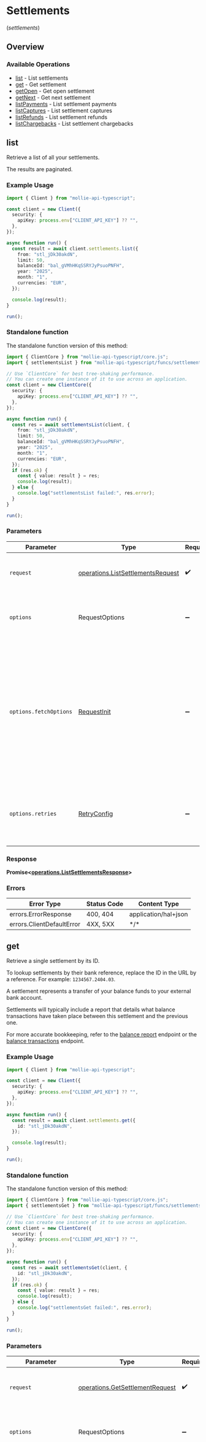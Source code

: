 # Settlements
(*settlements*)

## Overview

### Available Operations

* [list](#list) - List settlements
* [get](#get) - Get settlement
* [getOpen](#getopen) - Get open settlement
* [getNext](#getnext) - Get next settlement
* [listPayments](#listpayments) - List settlement payments
* [listCaptures](#listcaptures) - List settlement captures
* [listRefunds](#listrefunds) - List settlement refunds
* [listChargebacks](#listchargebacks) - List settlement chargebacks

## list

Retrieve a list of all your settlements.

The results are paginated.

### Example Usage

<!-- UsageSnippet language="typescript" operationID="list-settlements" method="get" path="/settlements" -->
```typescript
import { Client } from "mollie-api-typescript";

const client = new Client({
  security: {
    apiKey: process.env["CLIENT_API_KEY"] ?? "",
  },
});

async function run() {
  const result = await client.settlements.list({
    from: "stl_jDk30akdN",
    limit: 50,
    balanceId: "bal_gVMhHKqSSRYJyPsuoPNFH",
    year: "2025",
    month: "1",
    currencies: "EUR",
  });

  console.log(result);
}

run();
```

### Standalone function

The standalone function version of this method:

```typescript
import { ClientCore } from "mollie-api-typescript/core.js";
import { settlementsList } from "mollie-api-typescript/funcs/settlementsList.js";

// Use `ClientCore` for best tree-shaking performance.
// You can create one instance of it to use across an application.
const client = new ClientCore({
  security: {
    apiKey: process.env["CLIENT_API_KEY"] ?? "",
  },
});

async function run() {
  const res = await settlementsList(client, {
    from: "stl_jDk30akdN",
    limit: 50,
    balanceId: "bal_gVMhHKqSSRYJyPsuoPNFH",
    year: "2025",
    month: "1",
    currencies: "EUR",
  });
  if (res.ok) {
    const { value: result } = res;
    console.log(result);
  } else {
    console.log("settlementsList failed:", res.error);
  }
}

run();
```

### Parameters

| Parameter                                                                                                                                                                      | Type                                                                                                                                                                           | Required                                                                                                                                                                       | Description                                                                                                                                                                    |
| ------------------------------------------------------------------------------------------------------------------------------------------------------------------------------ | ------------------------------------------------------------------------------------------------------------------------------------------------------------------------------ | ------------------------------------------------------------------------------------------------------------------------------------------------------------------------------ | ------------------------------------------------------------------------------------------------------------------------------------------------------------------------------ |
| `request`                                                                                                                                                                      | [operations.ListSettlementsRequest](../../models/operations/listsettlementsrequest.md)                                                                                         | :heavy_check_mark:                                                                                                                                                             | The request object to use for the request.                                                                                                                                     |
| `options`                                                                                                                                                                      | RequestOptions                                                                                                                                                                 | :heavy_minus_sign:                                                                                                                                                             | Used to set various options for making HTTP requests.                                                                                                                          |
| `options.fetchOptions`                                                                                                                                                         | [RequestInit](https://developer.mozilla.org/en-US/docs/Web/API/Request/Request#options)                                                                                        | :heavy_minus_sign:                                                                                                                                                             | Options that are passed to the underlying HTTP request. This can be used to inject extra headers for examples. All `Request` options, except `method` and `body`, are allowed. |
| `options.retries`                                                                                                                                                              | [RetryConfig](../../lib/utils/retryconfig.md)                                                                                                                                  | :heavy_minus_sign:                                                                                                                                                             | Enables retrying HTTP requests under certain failure conditions.                                                                                                               |

### Response

**Promise\<[operations.ListSettlementsResponse](../../models/operations/listsettlementsresponse.md)\>**

### Errors

| Error Type                | Status Code               | Content Type              |
| ------------------------- | ------------------------- | ------------------------- |
| errors.ErrorResponse      | 400, 404                  | application/hal+json      |
| errors.ClientDefaultError | 4XX, 5XX                  | \*/\*                     |

## get

Retrieve a single settlement by its ID.

To lookup settlements by their bank reference, replace the ID in the URL by
a reference. For example: `1234567.2404.03`.

A settlement represents a transfer of your balance funds to your external bank account.

Settlements will typically include a report that details what balance transactions have taken place between this
settlement and the previous one.

For more accurate bookkeeping, refer to the [balance report](get-balance-report) endpoint or the
[balance transactions](list-balance-transactions) endpoint.

### Example Usage

<!-- UsageSnippet language="typescript" operationID="get-settlement" method="get" path="/settlements/{id}" -->
```typescript
import { Client } from "mollie-api-typescript";

const client = new Client({
  security: {
    apiKey: process.env["CLIENT_API_KEY"] ?? "",
  },
});

async function run() {
  const result = await client.settlements.get({
    id: "stl_jDk30akdN",
  });

  console.log(result);
}

run();
```

### Standalone function

The standalone function version of this method:

```typescript
import { ClientCore } from "mollie-api-typescript/core.js";
import { settlementsGet } from "mollie-api-typescript/funcs/settlementsGet.js";

// Use `ClientCore` for best tree-shaking performance.
// You can create one instance of it to use across an application.
const client = new ClientCore({
  security: {
    apiKey: process.env["CLIENT_API_KEY"] ?? "",
  },
});

async function run() {
  const res = await settlementsGet(client, {
    id: "stl_jDk30akdN",
  });
  if (res.ok) {
    const { value: result } = res;
    console.log(result);
  } else {
    console.log("settlementsGet failed:", res.error);
  }
}

run();
```

### Parameters

| Parameter                                                                                                                                                                      | Type                                                                                                                                                                           | Required                                                                                                                                                                       | Description                                                                                                                                                                    |
| ------------------------------------------------------------------------------------------------------------------------------------------------------------------------------ | ------------------------------------------------------------------------------------------------------------------------------------------------------------------------------ | ------------------------------------------------------------------------------------------------------------------------------------------------------------------------------ | ------------------------------------------------------------------------------------------------------------------------------------------------------------------------------ |
| `request`                                                                                                                                                                      | [operations.GetSettlementRequest](../../models/operations/getsettlementrequest.md)                                                                                             | :heavy_check_mark:                                                                                                                                                             | The request object to use for the request.                                                                                                                                     |
| `options`                                                                                                                                                                      | RequestOptions                                                                                                                                                                 | :heavy_minus_sign:                                                                                                                                                             | Used to set various options for making HTTP requests.                                                                                                                          |
| `options.fetchOptions`                                                                                                                                                         | [RequestInit](https://developer.mozilla.org/en-US/docs/Web/API/Request/Request#options)                                                                                        | :heavy_minus_sign:                                                                                                                                                             | Options that are passed to the underlying HTTP request. This can be used to inject extra headers for examples. All `Request` options, except `method` and `body`, are allowed. |
| `options.retries`                                                                                                                                                              | [RetryConfig](../../lib/utils/retryconfig.md)                                                                                                                                  | :heavy_minus_sign:                                                                                                                                                             | Enables retrying HTTP requests under certain failure conditions.                                                                                                               |

### Response

**Promise\<[models.EntitySettlement](../../models/entitysettlement.md)\>**

### Errors

| Error Type                | Status Code               | Content Type              |
| ------------------------- | ------------------------- | ------------------------- |
| errors.ErrorResponse      | 404                       | application/hal+json      |
| errors.ClientDefaultError | 4XX, 5XX                  | \*/\*                     |

## getOpen

Retrieve the details of the open balance of the organization. This will return a settlement object representing your
organization's balance.

For a complete reference of the settlement object, refer to the [Get settlement endpoint](get-settlement)
documentation.

For more accurate bookkeeping, refer to the [balance report](get-balance-report) endpoint or the
[balance transactions](list-balance-transactions) endpoint.

### Example Usage

<!-- UsageSnippet language="typescript" operationID="get-open-settlement" method="get" path="/settlements/open" -->
```typescript
import { Client } from "mollie-api-typescript";

const client = new Client({
  security: {
    apiKey: process.env["CLIENT_API_KEY"] ?? "",
  },
});

async function run() {
  const result = await client.settlements.getOpen();

  console.log(result);
}

run();
```

### Standalone function

The standalone function version of this method:

```typescript
import { ClientCore } from "mollie-api-typescript/core.js";
import { settlementsGetOpen } from "mollie-api-typescript/funcs/settlementsGetOpen.js";

// Use `ClientCore` for best tree-shaking performance.
// You can create one instance of it to use across an application.
const client = new ClientCore({
  security: {
    apiKey: process.env["CLIENT_API_KEY"] ?? "",
  },
});

async function run() {
  const res = await settlementsGetOpen(client);
  if (res.ok) {
    const { value: result } = res;
    console.log(result);
  } else {
    console.log("settlementsGetOpen failed:", res.error);
  }
}

run();
```

### Parameters

| Parameter                                                                                                                                                                      | Type                                                                                                                                                                           | Required                                                                                                                                                                       | Description                                                                                                                                                                    |
| ------------------------------------------------------------------------------------------------------------------------------------------------------------------------------ | ------------------------------------------------------------------------------------------------------------------------------------------------------------------------------ | ------------------------------------------------------------------------------------------------------------------------------------------------------------------------------ | ------------------------------------------------------------------------------------------------------------------------------------------------------------------------------ |
| `options`                                                                                                                                                                      | RequestOptions                                                                                                                                                                 | :heavy_minus_sign:                                                                                                                                                             | Used to set various options for making HTTP requests.                                                                                                                          |
| `options.fetchOptions`                                                                                                                                                         | [RequestInit](https://developer.mozilla.org/en-US/docs/Web/API/Request/Request#options)                                                                                        | :heavy_minus_sign:                                                                                                                                                             | Options that are passed to the underlying HTTP request. This can be used to inject extra headers for examples. All `Request` options, except `method` and `body`, are allowed. |
| `options.retries`                                                                                                                                                              | [RetryConfig](../../lib/utils/retryconfig.md)                                                                                                                                  | :heavy_minus_sign:                                                                                                                                                             | Enables retrying HTTP requests under certain failure conditions.                                                                                                               |

### Response

**Promise\<[models.EntitySettlement](../../models/entitysettlement.md)\>**

### Errors

| Error Type                | Status Code               | Content Type              |
| ------------------------- | ------------------------- | ------------------------- |
| errors.ClientDefaultError | 4XX, 5XX                  | \*/\*                     |

## getNext

Retrieve the details of the current settlement, that has not yet been paid out.

For a complete reference of the settlement object, refer to the [Get settlement endpoint](get-settlement)
documentation.

For more accurate bookkeeping, refer to the [balance report](get-balance-report) endpoint or the
[balance transactions](list-balance-transactions) endpoint.

### Example Usage

<!-- UsageSnippet language="typescript" operationID="get-next-settlement" method="get" path="/settlements/next" -->
```typescript
import { Client } from "mollie-api-typescript";

const client = new Client({
  security: {
    apiKey: process.env["CLIENT_API_KEY"] ?? "",
  },
});

async function run() {
  const result = await client.settlements.getNext();

  console.log(result);
}

run();
```

### Standalone function

The standalone function version of this method:

```typescript
import { ClientCore } from "mollie-api-typescript/core.js";
import { settlementsGetNext } from "mollie-api-typescript/funcs/settlementsGetNext.js";

// Use `ClientCore` for best tree-shaking performance.
// You can create one instance of it to use across an application.
const client = new ClientCore({
  security: {
    apiKey: process.env["CLIENT_API_KEY"] ?? "",
  },
});

async function run() {
  const res = await settlementsGetNext(client);
  if (res.ok) {
    const { value: result } = res;
    console.log(result);
  } else {
    console.log("settlementsGetNext failed:", res.error);
  }
}

run();
```

### Parameters

| Parameter                                                                                                                                                                      | Type                                                                                                                                                                           | Required                                                                                                                                                                       | Description                                                                                                                                                                    |
| ------------------------------------------------------------------------------------------------------------------------------------------------------------------------------ | ------------------------------------------------------------------------------------------------------------------------------------------------------------------------------ | ------------------------------------------------------------------------------------------------------------------------------------------------------------------------------ | ------------------------------------------------------------------------------------------------------------------------------------------------------------------------------ |
| `options`                                                                                                                                                                      | RequestOptions                                                                                                                                                                 | :heavy_minus_sign:                                                                                                                                                             | Used to set various options for making HTTP requests.                                                                                                                          |
| `options.fetchOptions`                                                                                                                                                         | [RequestInit](https://developer.mozilla.org/en-US/docs/Web/API/Request/Request#options)                                                                                        | :heavy_minus_sign:                                                                                                                                                             | Options that are passed to the underlying HTTP request. This can be used to inject extra headers for examples. All `Request` options, except `method` and `body`, are allowed. |
| `options.retries`                                                                                                                                                              | [RetryConfig](../../lib/utils/retryconfig.md)                                                                                                                                  | :heavy_minus_sign:                                                                                                                                                             | Enables retrying HTTP requests under certain failure conditions.                                                                                                               |

### Response

**Promise\<[models.EntitySettlement](../../models/entitysettlement.md)\>**

### Errors

| Error Type                | Status Code               | Content Type              |
| ------------------------- | ------------------------- | ------------------------- |
| errors.ClientDefaultError | 4XX, 5XX                  | \*/\*                     |

## listPayments

Retrieve all payments included in the given settlement.

The response is in the same format as the response of the [List payments endpoint](list-payments).

For capture-based payment methods such as Klarna, the payments are not listed here. Refer to the
[List captures endpoint](list-captures) endpoint instead.

### Example Usage

<!-- UsageSnippet language="typescript" operationID="list-settlement-payments" method="get" path="/settlements/{settlementId}/payments" -->
```typescript
import { Client } from "mollie-api-typescript";

const client = new Client({
  security: {
    apiKey: process.env["CLIENT_API_KEY"] ?? "",
  },
});

async function run() {
  const result = await client.settlements.listPayments({
    settlementId: "stl_jDk30akdN",
    from: "tr_5B8cwPMGnU",
    limit: 50,
    sort: "desc",
    profileId: "pfl_5B8cwPMGnU",
    testmode: false,
  });

  console.log(result);
}

run();
```

### Standalone function

The standalone function version of this method:

```typescript
import { ClientCore } from "mollie-api-typescript/core.js";
import { settlementsListPayments } from "mollie-api-typescript/funcs/settlementsListPayments.js";

// Use `ClientCore` for best tree-shaking performance.
// You can create one instance of it to use across an application.
const client = new ClientCore({
  security: {
    apiKey: process.env["CLIENT_API_KEY"] ?? "",
  },
});

async function run() {
  const res = await settlementsListPayments(client, {
    settlementId: "stl_jDk30akdN",
    from: "tr_5B8cwPMGnU",
    limit: 50,
    sort: "desc",
    profileId: "pfl_5B8cwPMGnU",
    testmode: false,
  });
  if (res.ok) {
    const { value: result } = res;
    console.log(result);
  } else {
    console.log("settlementsListPayments failed:", res.error);
  }
}

run();
```

### Parameters

| Parameter                                                                                                                                                                      | Type                                                                                                                                                                           | Required                                                                                                                                                                       | Description                                                                                                                                                                    |
| ------------------------------------------------------------------------------------------------------------------------------------------------------------------------------ | ------------------------------------------------------------------------------------------------------------------------------------------------------------------------------ | ------------------------------------------------------------------------------------------------------------------------------------------------------------------------------ | ------------------------------------------------------------------------------------------------------------------------------------------------------------------------------ |
| `request`                                                                                                                                                                      | [operations.ListSettlementPaymentsRequest](../../models/operations/listsettlementpaymentsrequest.md)                                                                           | :heavy_check_mark:                                                                                                                                                             | The request object to use for the request.                                                                                                                                     |
| `options`                                                                                                                                                                      | RequestOptions                                                                                                                                                                 | :heavy_minus_sign:                                                                                                                                                             | Used to set various options for making HTTP requests.                                                                                                                          |
| `options.fetchOptions`                                                                                                                                                         | [RequestInit](https://developer.mozilla.org/en-US/docs/Web/API/Request/Request#options)                                                                                        | :heavy_minus_sign:                                                                                                                                                             | Options that are passed to the underlying HTTP request. This can be used to inject extra headers for examples. All `Request` options, except `method` and `body`, are allowed. |
| `options.retries`                                                                                                                                                              | [RetryConfig](../../lib/utils/retryconfig.md)                                                                                                                                  | :heavy_minus_sign:                                                                                                                                                             | Enables retrying HTTP requests under certain failure conditions.                                                                                                               |

### Response

**Promise\<[operations.ListSettlementPaymentsResponse](../../models/operations/listsettlementpaymentsresponse.md)\>**

### Errors

| Error Type                | Status Code               | Content Type              |
| ------------------------- | ------------------------- | ------------------------- |
| errors.ErrorResponse      | 400                       | application/hal+json      |
| errors.ClientDefaultError | 4XX, 5XX                  | \*/\*                     |

## listCaptures

Retrieve all captures included in the given settlement.

The response is in the same format as the response of the [List captures endpoint](list-captures).

### Example Usage

<!-- UsageSnippet language="typescript" operationID="list-settlement-captures" method="get" path="/settlements/{settlementId}/captures" -->
```typescript
import { Client } from "mollie-api-typescript";

const client = new Client({
  security: {
    apiKey: process.env["CLIENT_API_KEY"] ?? "",
  },
});

async function run() {
  const result = await client.settlements.listCaptures({
    settlementId: "stl_jDk30akdN",
    from: "cpt_vytxeTZskVKR7C7WgdSP3d",
    limit: 50,
    embed: "payment",
    testmode: false,
  });

  console.log(result);
}

run();
```

### Standalone function

The standalone function version of this method:

```typescript
import { ClientCore } from "mollie-api-typescript/core.js";
import { settlementsListCaptures } from "mollie-api-typescript/funcs/settlementsListCaptures.js";

// Use `ClientCore` for best tree-shaking performance.
// You can create one instance of it to use across an application.
const client = new ClientCore({
  security: {
    apiKey: process.env["CLIENT_API_KEY"] ?? "",
  },
});

async function run() {
  const res = await settlementsListCaptures(client, {
    settlementId: "stl_jDk30akdN",
    from: "cpt_vytxeTZskVKR7C7WgdSP3d",
    limit: 50,
    embed: "payment",
    testmode: false,
  });
  if (res.ok) {
    const { value: result } = res;
    console.log(result);
  } else {
    console.log("settlementsListCaptures failed:", res.error);
  }
}

run();
```

### Parameters

| Parameter                                                                                                                                                                      | Type                                                                                                                                                                           | Required                                                                                                                                                                       | Description                                                                                                                                                                    |
| ------------------------------------------------------------------------------------------------------------------------------------------------------------------------------ | ------------------------------------------------------------------------------------------------------------------------------------------------------------------------------ | ------------------------------------------------------------------------------------------------------------------------------------------------------------------------------ | ------------------------------------------------------------------------------------------------------------------------------------------------------------------------------ |
| `request`                                                                                                                                                                      | [operations.ListSettlementCapturesRequest](../../models/operations/listsettlementcapturesrequest.md)                                                                           | :heavy_check_mark:                                                                                                                                                             | The request object to use for the request.                                                                                                                                     |
| `options`                                                                                                                                                                      | RequestOptions                                                                                                                                                                 | :heavy_minus_sign:                                                                                                                                                             | Used to set various options for making HTTP requests.                                                                                                                          |
| `options.fetchOptions`                                                                                                                                                         | [RequestInit](https://developer.mozilla.org/en-US/docs/Web/API/Request/Request#options)                                                                                        | :heavy_minus_sign:                                                                                                                                                             | Options that are passed to the underlying HTTP request. This can be used to inject extra headers for examples. All `Request` options, except `method` and `body`, are allowed. |
| `options.retries`                                                                                                                                                              | [RetryConfig](../../lib/utils/retryconfig.md)                                                                                                                                  | :heavy_minus_sign:                                                                                                                                                             | Enables retrying HTTP requests under certain failure conditions.                                                                                                               |

### Response

**Promise\<[operations.ListSettlementCapturesResponse](../../models/operations/listsettlementcapturesresponse.md)\>**

### Errors

| Error Type                | Status Code               | Content Type              |
| ------------------------- | ------------------------- | ------------------------- |
| errors.ErrorResponse      | 400, 404                  | application/hal+json      |
| errors.ClientDefaultError | 4XX, 5XX                  | \*/\*                     |

## listRefunds

Retrieve all refunds 'deducted' from the given settlement.

The response is in the same format as the response of the [List refunds endpoint](list-refunds).

### Example Usage

<!-- UsageSnippet language="typescript" operationID="list-settlement-refunds" method="get" path="/settlements/{settlementId}/refunds" -->
```typescript
import { Client } from "mollie-api-typescript";

const client = new Client({
  security: {
    apiKey: process.env["CLIENT_API_KEY"] ?? "",
  },
});

async function run() {
  const result = await client.settlements.listRefunds({
    settlementId: "stl_jDk30akdN",
    from: "re_5B8cwPMGnU",
    limit: 50,
    embed: "payment",
    testmode: false,
  });

  console.log(result);
}

run();
```

### Standalone function

The standalone function version of this method:

```typescript
import { ClientCore } from "mollie-api-typescript/core.js";
import { settlementsListRefunds } from "mollie-api-typescript/funcs/settlementsListRefunds.js";

// Use `ClientCore` for best tree-shaking performance.
// You can create one instance of it to use across an application.
const client = new ClientCore({
  security: {
    apiKey: process.env["CLIENT_API_KEY"] ?? "",
  },
});

async function run() {
  const res = await settlementsListRefunds(client, {
    settlementId: "stl_jDk30akdN",
    from: "re_5B8cwPMGnU",
    limit: 50,
    embed: "payment",
    testmode: false,
  });
  if (res.ok) {
    const { value: result } = res;
    console.log(result);
  } else {
    console.log("settlementsListRefunds failed:", res.error);
  }
}

run();
```

### Parameters

| Parameter                                                                                                                                                                      | Type                                                                                                                                                                           | Required                                                                                                                                                                       | Description                                                                                                                                                                    |
| ------------------------------------------------------------------------------------------------------------------------------------------------------------------------------ | ------------------------------------------------------------------------------------------------------------------------------------------------------------------------------ | ------------------------------------------------------------------------------------------------------------------------------------------------------------------------------ | ------------------------------------------------------------------------------------------------------------------------------------------------------------------------------ |
| `request`                                                                                                                                                                      | [operations.ListSettlementRefundsRequest](../../models/operations/listsettlementrefundsrequest.md)                                                                             | :heavy_check_mark:                                                                                                                                                             | The request object to use for the request.                                                                                                                                     |
| `options`                                                                                                                                                                      | RequestOptions                                                                                                                                                                 | :heavy_minus_sign:                                                                                                                                                             | Used to set various options for making HTTP requests.                                                                                                                          |
| `options.fetchOptions`                                                                                                                                                         | [RequestInit](https://developer.mozilla.org/en-US/docs/Web/API/Request/Request#options)                                                                                        | :heavy_minus_sign:                                                                                                                                                             | Options that are passed to the underlying HTTP request. This can be used to inject extra headers for examples. All `Request` options, except `method` and `body`, are allowed. |
| `options.retries`                                                                                                                                                              | [RetryConfig](../../lib/utils/retryconfig.md)                                                                                                                                  | :heavy_minus_sign:                                                                                                                                                             | Enables retrying HTTP requests under certain failure conditions.                                                                                                               |

### Response

**Promise\<[operations.ListSettlementRefundsResponse](../../models/operations/listsettlementrefundsresponse.md)\>**

### Errors

| Error Type                | Status Code               | Content Type              |
| ------------------------- | ------------------------- | ------------------------- |
| errors.ErrorResponse      | 400, 404                  | application/hal+json      |
| errors.ClientDefaultError | 4XX, 5XX                  | \*/\*                     |

## listChargebacks

Retrieve all chargebacks 'deducted' from the given settlement.

The response is in the same format as the response of the [List chargebacks endpoint](list-chargebacks).

### Example Usage

<!-- UsageSnippet language="typescript" operationID="list-settlement-chargebacks" method="get" path="/settlements/{settlementId}/chargebacks" -->
```typescript
import { Client } from "mollie-api-typescript";

const client = new Client({
  security: {
    apiKey: process.env["CLIENT_API_KEY"] ?? "",
  },
});

async function run() {
  const result = await client.settlements.listChargebacks({
    settlementId: "stl_jDk30akdN",
    from: "chb_xFzwUN4ci8HAmSGUACS4J",
    limit: 50,
    embed: "payment",
    testmode: false,
  });

  console.log(result);
}

run();
```

### Standalone function

The standalone function version of this method:

```typescript
import { ClientCore } from "mollie-api-typescript/core.js";
import { settlementsListChargebacks } from "mollie-api-typescript/funcs/settlementsListChargebacks.js";

// Use `ClientCore` for best tree-shaking performance.
// You can create one instance of it to use across an application.
const client = new ClientCore({
  security: {
    apiKey: process.env["CLIENT_API_KEY"] ?? "",
  },
});

async function run() {
  const res = await settlementsListChargebacks(client, {
    settlementId: "stl_jDk30akdN",
    from: "chb_xFzwUN4ci8HAmSGUACS4J",
    limit: 50,
    embed: "payment",
    testmode: false,
  });
  if (res.ok) {
    const { value: result } = res;
    console.log(result);
  } else {
    console.log("settlementsListChargebacks failed:", res.error);
  }
}

run();
```

### Parameters

| Parameter                                                                                                                                                                      | Type                                                                                                                                                                           | Required                                                                                                                                                                       | Description                                                                                                                                                                    |
| ------------------------------------------------------------------------------------------------------------------------------------------------------------------------------ | ------------------------------------------------------------------------------------------------------------------------------------------------------------------------------ | ------------------------------------------------------------------------------------------------------------------------------------------------------------------------------ | ------------------------------------------------------------------------------------------------------------------------------------------------------------------------------ |
| `request`                                                                                                                                                                      | [operations.ListSettlementChargebacksRequest](../../models/operations/listsettlementchargebacksrequest.md)                                                                     | :heavy_check_mark:                                                                                                                                                             | The request object to use for the request.                                                                                                                                     |
| `options`                                                                                                                                                                      | RequestOptions                                                                                                                                                                 | :heavy_minus_sign:                                                                                                                                                             | Used to set various options for making HTTP requests.                                                                                                                          |
| `options.fetchOptions`                                                                                                                                                         | [RequestInit](https://developer.mozilla.org/en-US/docs/Web/API/Request/Request#options)                                                                                        | :heavy_minus_sign:                                                                                                                                                             | Options that are passed to the underlying HTTP request. This can be used to inject extra headers for examples. All `Request` options, except `method` and `body`, are allowed. |
| `options.retries`                                                                                                                                                              | [RetryConfig](../../lib/utils/retryconfig.md)                                                                                                                                  | :heavy_minus_sign:                                                                                                                                                             | Enables retrying HTTP requests under certain failure conditions.                                                                                                               |

### Response

**Promise\<[operations.ListSettlementChargebacksResponse](../../models/operations/listsettlementchargebacksresponse.md)\>**

### Errors

| Error Type                | Status Code               | Content Type              |
| ------------------------- | ------------------------- | ------------------------- |
| errors.ErrorResponse      | 400, 404                  | application/hal+json      |
| errors.ClientDefaultError | 4XX, 5XX                  | \*/\*                     |